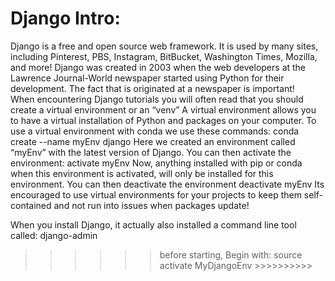 # Django Intro:
Django is a free and open source web framework.
It is used by many sites, including Pinterest, PBS, Instagram, BitBucket, Washington Times, Mozilla, and more!
Django was created in 2003 when the web developers at the Lawrence Journal-World newspaper started using Python for their development.
The fact that is originated at a newspaper is important!	
When encountering Django tutorials you will often read that you should create a virtual environment or an “venv”
A virtual environment allows you to have a virtual installation of Python and packages on your computer.
To use a virtual environment with conda we use these commands:
conda create --name myEnv django
Here we created an environment called “myEnv” with the latest version of Django.
You can then activate the environment:
activate myEnv 
Now, anything installed with pip or conda when this environment is activated, will only be installed for this environment.
You can then deactivate the environment 
deactivate myEnv 
Its encouraged to use virtual environments for your projects to keep them self-contained and not run into issues when packages update!

When you install Django, it actually also installed a command line tool called:
django-admin

>>>>>>before starting, Begin with: source activate MyDjangoEnv >>>>>>>>>>
